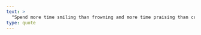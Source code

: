 ```yaml
---
text: >
  "Spend more time smiling than frowning and more time praising than criticizing." - Richard Branson
type: quote
---
```

